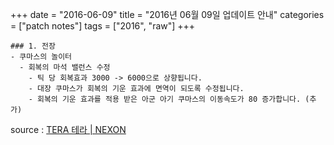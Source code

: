 +++
date = "2016-06-09"
title = "2016년 06월 09일 업데이트 안내"
categories = ["patch notes"]
tags = ["2016", "raw"]
+++

```
### 1. 전장
- 쿠마스의 놀이터
  - 회복의 마석 밸런스 수정
    - 틱 당 회복효과 3000 -> 6000으로 상향됩니다.
    - 대장 쿠마스가 회복의 기운 효과에 면역이 되도록 수정됩니다.
    - 회복의 기운 효과를 적용 받은 아군 아기 쿠마스의 이동속도가 80 증가합니다. (추가) 
```

source : [TERA 테라 | NEXON](http://tera.nexon.com/news/update/view.aspx?n4articlesn=)